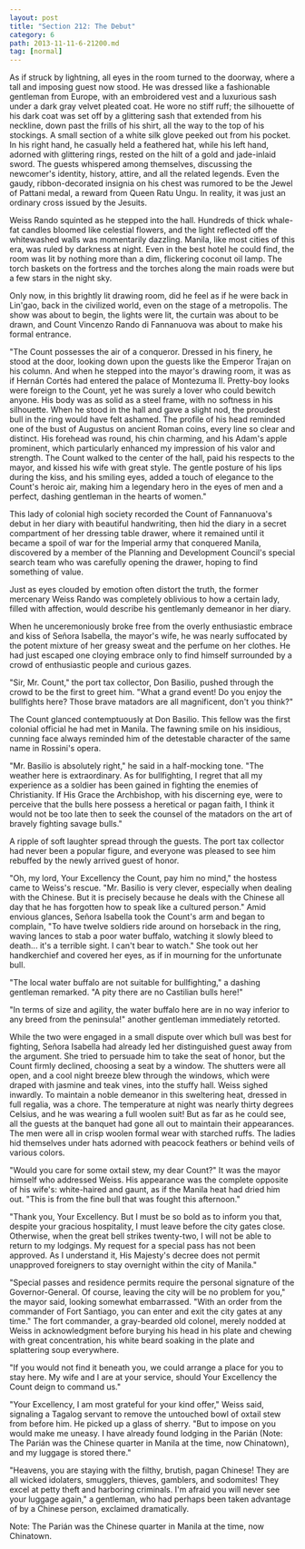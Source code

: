 ```yaml
---
layout: post
title: "Section 212: The Debut"
category: 6
path: 2013-11-11-6-21200.md
tag: [normal]
---
```


As if struck by lightning, all eyes in the room turned to the doorway, where a tall and imposing guest now stood. He was dressed like a fashionable gentleman from Europe, with an embroidered vest and a luxurious sash under a dark gray velvet pleated coat. He wore no stiff ruff; the silhouette of his dark coat was set off by a glittering sash that extended from his neckline, down past the frills of his shirt, all the way to the top of his stockings. A small section of a white silk glove peeked out from his pocket. In his right hand, he casually held a feathered hat, while his left hand, adorned with glittering rings, rested on the hilt of a gold and jade-inlaid sword. The guests whispered among themselves, discussing the newcomer's identity, history, attire, and all the related legends. Even the gaudy, ribbon-decorated insignia on his chest was rumored to be the Jewel of Pattani medal, a reward from Queen Ratu Ungu. In reality, it was just an ordinary cross issued by the Jesuits.

Weiss Rando squinted as he stepped into the hall. Hundreds of thick whale-fat candles bloomed like celestial flowers, and the light reflected off the whitewashed walls was momentarily dazzling. Manila, like most cities of this era, was ruled by darkness at night. Even in the best hotel he could find, the room was lit by nothing more than a dim, flickering coconut oil lamp. The torch baskets on the fortress and the torches along the main roads were but a few stars in the night sky.

Only now, in this brightly lit drawing room, did he feel as if he were back in Lin'gao, back in the civilized world, even on the stage of a metropolis. The show was about to begin, the lights were lit, the curtain was about to be drawn, and Count Vincenzo Rando di Fannanuova was about to make his formal entrance.

"The Count possesses the air of a conqueror. Dressed in his finery, he stood at the door, looking down upon the guests like the Emperor Trajan on his column. And when he stepped into the mayor's drawing room, it was as if Hernán Cortés had entered the palace of Montezuma II. Pretty-boy looks were foreign to the Count, yet he was surely a lover who could bewitch anyone. His body was as solid as a steel frame, with no softness in his silhouette. When he stood in the hall and gave a slight nod, the proudest bull in the ring would have felt ashamed. The profile of his head reminded one of the bust of Augustus on ancient Roman coins, every line so clear and distinct. His forehead was round, his chin charming, and his Adam's apple prominent, which particularly enhanced my impression of his valor and strength. The Count walked to the center of the hall, paid his respects to the mayor, and kissed his wife with great style. The gentle posture of his lips during the kiss, and his smiling eyes, added a touch of elegance to the Count's heroic air, making him a legendary hero in the eyes of men and a perfect, dashing gentleman in the hearts of women."

This lady of colonial high society recorded the Count of Fannanuova's debut in her diary with beautiful handwriting, then hid the diary in a secret compartment of her dressing table drawer, where it remained until it became a spoil of war for the Imperial army that conquered Manila, discovered by a member of the Planning and Development Council's special search team who was carefully opening the drawer, hoping to find something of value.

Just as eyes clouded by emotion often distort the truth, the former mercenary Weiss Rando was completely oblivious to how a certain lady, filled with affection, would describe his gentlemanly demeanor in her diary.

When he unceremoniously broke free from the overly enthusiastic embrace and kiss of Señora Isabella, the mayor's wife, he was nearly suffocated by the potent mixture of her greasy sweat and the perfume on her clothes. He had just escaped one cloying embrace only to find himself surrounded by a crowd of enthusiastic people and curious gazes.

"Sir, Mr. Count," the port tax collector, Don Basilio, pushed through the crowd to be the first to greet him. "What a grand event! Do you enjoy the bullfights here? Those brave matadors are all magnificent, don't you think?"

The Count glanced contemptuously at Don Basilio. This fellow was the first colonial official he had met in Manila. The fawning smile on his insidious, cunning face always reminded him of the detestable character of the same name in Rossini's opera.

"Mr. Basilio is absolutely right," he said in a half-mocking tone. "The weather here is extraordinary. As for bullfighting, I regret that all my experience as a soldier has been gained in fighting the enemies of Christianity. If His Grace the Archbishop, with his discerning eye, were to perceive that the bulls here possess a heretical or pagan faith, I think it would not be too late then to seek the counsel of the matadors on the art of bravely fighting savage bulls."

A ripple of soft laughter spread through the guests. The port tax collector had never been a popular figure, and everyone was pleased to see him rebuffed by the newly arrived guest of honor.

"Oh, my lord, Your Excellency the Count, pay him no mind," the hostess came to Weiss's rescue. "Mr. Basilio is very clever, especially when dealing with the Chinese. But it is precisely because he deals with the Chinese all day that he has forgotten how to speak like a cultured person." Amid envious glances, Señora Isabella took the Count's arm and began to complain, "To have twelve soldiers ride around on horseback in the ring, waving lances to stab a poor water buffalo, watching it slowly bleed to death... it's a terrible sight. I can't bear to watch." She took out her handkerchief and covered her eyes, as if in mourning for the unfortunate bull.

"The local water buffalo are not suitable for bullfighting," a dashing gentleman remarked. "A pity there are no Castilian bulls here!"

"In terms of size and agility, the water buffalo here are in no way inferior to any breed from the peninsula!" another gentleman immediately retorted.

While the two were engaged in a small dispute over which bull was best for fighting, Señora Isabella had already led her distinguished guest away from the argument. She tried to persuade him to take the seat of honor, but the Count firmly declined, choosing a seat by a window. The shutters were all open, and a cool night breeze blew through the windows, which were draped with jasmine and teak vines, into the stuffy hall. Weiss sighed inwardly. To maintain a noble demeanor in this sweltering heat, dressed in full regalia, was a chore. The temperature at night was nearly thirty degrees Celsius, and he was wearing a full woolen suit! But as far as he could see, all the guests at the banquet had gone all out to maintain their appearances. The men were all in crisp woolen formal wear with starched ruffs. The ladies hid themselves under hats adorned with peacock feathers or behind veils of various colors.

"Would you care for some oxtail stew, my dear Count?" It was the mayor himself who addressed Weiss. His appearance was the complete opposite of his wife's: white-haired and gaunt, as if the Manila heat had dried him out. "This is from the fine bull that was fought this afternoon."

"Thank you, Your Excellency. But I must be so bold as to inform you that, despite your gracious hospitality, I must leave before the city gates close. Otherwise, when the great bell strikes twenty-two, I will not be able to return to my lodgings. My request for a special pass has not been approved. As I understand it, His Majesty's decree does not permit unapproved foreigners to stay overnight within the city of Manila."

"Special passes and residence permits require the personal signature of the Governor-General. Of course, leaving the city will be no problem for you," the mayor said, looking somewhat embarrassed. "With an order from the commander of Fort Santiago, you can enter and exit the city gates at any time." The fort commander, a gray-bearded old colonel, merely nodded at Weiss in acknowledgment before burying his head in his plate and chewing with great concentration, his white beard soaking in the plate and splattering soup everywhere.

"If you would not find it beneath you, we could arrange a place for you to stay here. My wife and I are at your service, should Your Excellency the Count deign to command us."

"Your Excellency, I am most grateful for your kind offer," Weiss said, signaling a Tagalog servant to remove the untouched bowl of oxtail stew from before him. He picked up a glass of sherry. "But to impose on you would make me uneasy. I have already found lodging in the Parián (Note: The Parián was the Chinese quarter in Manila at the time, now Chinatown), and my luggage is stored there."

"Heavens, you are staying with the filthy, brutish, pagan Chinese! They are all wicked idolaters, smugglers, thieves, gamblers, and sodomites! They excel at petty theft and harboring criminals. I'm afraid you will never see your luggage again," a gentleman, who had perhaps been taken advantage of by a Chinese person, exclaimed dramatically.

Note: The Parián was the Chinese quarter in Manila at the time, now Chinatown.